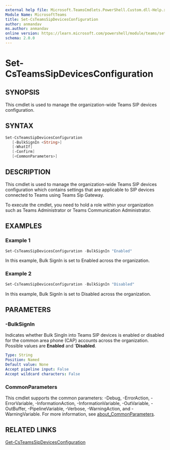 ```yaml
---
external help file: Microsoft.TeamsCmdlets.PowerShell.Custom.dll-Help.xml
Module Name: MicrosoftTeams
title: Set-CsTeamsSipDevicesConfiguration
author: anmandav
ms.author: anmandav
online version: https://learn.microsoft.com/powershell/module/teams/set-csteamssipdevicesconfiguration
schema: 2.0.0
---
```


# Set-CsTeamsSipDevicesConfiguration

## SYNOPSIS

This cmdlet is used to manage the organization-wide Teams SIP devices configuration.

## SYNTAX

```powershell
Set-CsTeamsSipDevicesConfiguration
   [-BulkSignIn <String>]
   [-WhatIf]
   [-Confirm]
   [<CommonParameters>]
```

## DESCRIPTION

This cmdlet is used to manage the organization-wide Teams SIP devices configuration which contains settings that are applicable to SIP devices connected to Teams using Teams Sip Gateway.

To execute the cmdlet, you need to hold a role within your organization such as Teams Administrator or Teams Communication Administrator.

## EXAMPLES

### Example 1

```powershell
Set-CsTeamsSipDevicesConfiguration -BulkSignIn "Enabled"
```
In this example, Bulk SignIn is set to Enabled across the organization.

### Example 2

```powershell
Set-CsTeamsSipDevicesConfiguration -BulkSignIn "Disabled"
```
In this example, Bulk SignIn is set to Disabled across the organization.

## PARAMETERS

### -BulkSignIn
Indicates whether Bulk SingIn into Teams SIP devices is enabled or disabled for the common area phone (CAP) accounts across the organization. Possible values are **Enabled** and '**Disabled**.

```yaml
Type: String
Position: Named
Default value: None
Accept pipeline input: False
Accept wildcard characters: False
```

### CommonParameters
This cmdlet supports the common parameters: -Debug, -ErrorAction, -ErrorVariable, -InformationAction, -InformationVariable, -OutVariable, -OutBuffer, -PipelineVariable, -Verbose, -WarningAction, and -WarningVariable. For more information, see [about_CommonParameters](https://go.microsoft.com/fwlink/?LinkID=113216).

## RELATED LINKS

[Get-CsTeamsSipDevicesConfiguration](Get-CsTeamsSipDevicesConfiguration.md)
